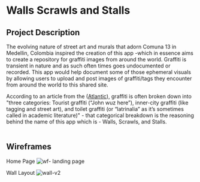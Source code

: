 # Walls Scrawls and Stalls

## Project Description

The evolving nature of street art and murals that adorn Comuna 13 in Medellin, Colombia inspired the creation of this app -which in essence aims to create a repository for graffiti images from around the world. Graffiti is transient in nature and as such often times goes undocumented or recorded. This app would help document some of those ephemeral visuals by allowing users to upload and post images of graffiti/tags they encounter from around the world to this shared site.

According to an article from the ([Atlantic](https://www.theatlantic.com/health/archive/2014/11/behind-the-writing-on-the-stalls/383016/)), graffiti is often broken down into "three categories: Tourist graffiti (“John wuz here”), inner-city graffiti (like tagging and street art), and toilet graffiti (or “latrinalia” as it’s sometimes called in academic literature)" - that categorical breakdown is the reasoning behind the name of this app which is - Walls, Scrawls, and Stalls.  
<br />

## Wireframes

Home Page
![wf- landing page](https://media.git.generalassemb.ly/user/43399/files/eff6d265-aad2-4c23-a8db-cfd3e2f5be6a)

Wall Layout
![wall-v2](https://media.git.generalassemb.ly/user/43399/files/151c0775-2643-4237-b3c7-5dc804d1705c)
